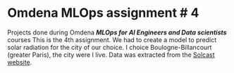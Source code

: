 # Omdena MLOps assignment # 4

Projects done during Omdena ***MLOps for AI Engineers and Data scientists*** courses
This is the 4th assignment. We had to create a model to predict solar radiation for the city of our choice.
I choice Boulogne-Billancourt (greater Paris), the city were I live.
Data was extracted from the [Solcast website](https://solcast.com/).

